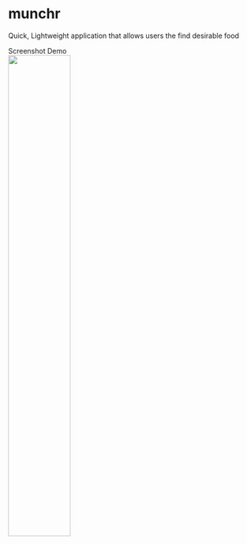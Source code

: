 # munchr
Quick, Lightweight application that allows users the find desirable food


<dl>
  <dt>Screenshot Demo </dt>
<img src="assets/swipe.gif" style="width: 50%;"/>

</dl>
